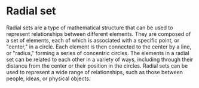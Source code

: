 # Radial set

Radial sets are a type of mathematical structure that can be used to represent relationships between different elements. They are composed of a set of elements, each of which is associated with a specific point, or "center," in a circle. Each element is then connected to the center by a line, or "radius," forming a series of concentric circles. The elements in a radial set can be related to each other in a variety of ways, including through their distance from the center or their position in the circles. Radial sets can be used to represent a wide range of relationships, such as those between people, ideas, or physical objects.
